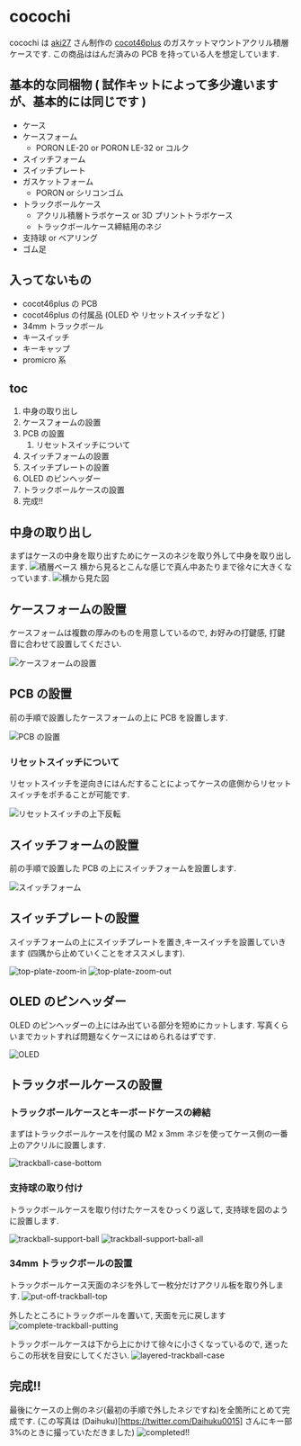 # cocochi

cocochi は [aki27](https://twitter.com/aki27kbd) さん制作の [cocot46plus](https://shop.yushakobo.jp/products/pre-order-cocot46plus) のガスケットマウントアクリル積層ケースです.
この商品ははんだ済みの PCB を持っている人を想定しています.

## 基本的な同梱物 ( 試作キットによって多少違いますが、基本的には同じです )

- ケース
- ケースフォーム
  - PORON LE-20 or PORON LE-32 or コルク
- スイッチフォーム
- スイッチプレート
- ガスケットフォーム
  - PORON or シリコンゴム
- トラックボールケース
  - アクリル積層トラボケース or 3D プリントトラボケース
  - トラックボールケース締結用のネジ
- 支持球 or ベアリング
- ゴム足

## 入ってないもの

- cocot46plus の PCB
- cocot46plus の付属品 (OLED や リセットスイッチなど )
- 34mm トラックボール
- キースイッチ
- キーキャップ
- promicro 系

## toc

1. 中身の取り出し
1. ケースフォームの設置
1. PCB の設置
   1. リセットスイッチについて
1. スイッチフォームの設置
1. スイッチプレートの設置
1. OLED のピンヘッダー
1. トラックボールケースの設置
1. 完成!!

## 中身の取り出し

まずはケースの中身を取り出すためにケースのネジを取り外して中身を取り出します.
![積層ベース](./images/layered-base.jpg)
横から見るとこんな感じで真ん中あたりまで徐々に大きくなっています.
![横から見た図](./images/layered-side-view.jpg)

## ケースフォームの設置

ケースフォームは複数の厚みのものを用意しているので, お好みの打鍵感, 打鍵音に合わせて設置してください.

![ケースフォームの設置](./images/case-form.jpg)

## PCB の設置

前の手順で設置したケースフォームの上に PCB を設置します.

![PCB の設置](./images/put-pcb.jpg)

### リセットスイッチについて

リセットスイッチを逆向きにはんだすることによってケースの底側からリセットスイッチをポチることが可能です.

![リセットスイッチの上下反転](./images/reset-switch.jpg)

## スイッチフォームの設置

前の手順で設置した PCB の上にスイッチフォームを設置します.

![スイッチフォーム](./images/switch-form.jpg)

## スイッチプレートの設置

スイッチフォームの上にスイッチプレートを置き,キースイッチを設置していきます (四隅から止めていくことをオススメします).

![top-plate-zoom-in](./images/top-plate-zoom-in.jpg)
![top-plate-zoom-out](./images/top-plate-zoom-out.jpg)

## OLED のピンヘッダー

OLED のピンヘッダーの上にはみ出ている部分を短めにカットします.
写真くらいまでカットすれば問題なくケースにはめられるはずです.

![OLED](./images/oled-pin-header.jpg)

## トラックボールケースの設置

### トラックボールケースとキーボードケースの締結

まずはトラックボールケースを付属の M2 x 3mm ネジを使ってケース側の一番上のアクリルに設置します.

![trackball-case-bottom](./images/trackball-case-bottom.jpg)

### 支持球の取り付け

トラックボールケースを取り付けたケースをひっくり返して, 支持球を図のように設置します.

![trackball-support-ball](./images/trackball-support-ball.jpg)
![trackball-support-ball-all](./images/trackball-support-ball-all.jpg)

### 34mm トラックボールの設置

トラックボールケース天面のネジを外して一枚分だけアクリル板を取り外します.
![put-off-trackball-top](./images/trackball-case-top.jpg)

外したところにトラックボールを置いて, 天面を元に戻します
![complete-trackball-putting](./images/with-trackball.jpg)

トラックボールケースは下から上にかけて徐々に小さくなっているので, 迷ったらこの形状を目安にしてください.
![layered-trackball-case](./images/layered-trackball.jpg)

## 完成!!

最後にケースの上側のネジ(最初の手順で外したネジですね)を全箇所にとめて完成です. (この写真は (Daihuku)[https://twitter.com/Daihuku0015] さんにキー部 3%のときに撮っていただきました)
![completed!!](./images/complete.jpg)
